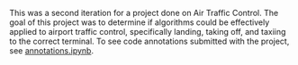 This was a second iteration for a project done on Air Traffic Control. The goal of this project was to determine if algorithms could be effectively applied to airport traffic control, specifically landing, taking off, and taxiing to the correct terminal. To see code annotations submitted with the project, see [annotations.ipynb](https://github.com/VR314/ATCSharp/blob/master/ATCSharp_SimSharp/annotations.ipynb).
